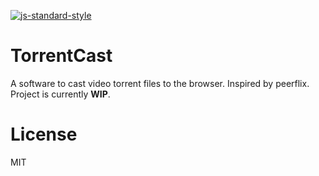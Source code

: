 [![js-standard-style](https://cdn.rawgit.com/feross/standard/master/badge.svg)](https://github.com/feross/standard)

# TorrentCast
A software to cast video torrent files to the browser. Inspired by peerflix. Project is currently **WIP**.

# License
MIT
